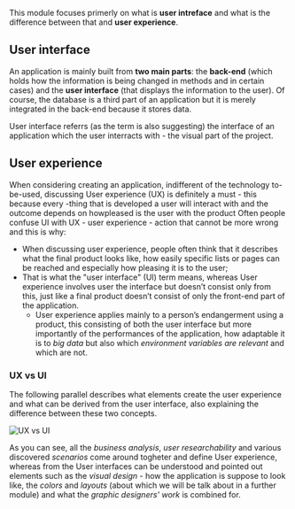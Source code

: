 This module focuses primerly on what is **user intreface** and what is the difference between that and **user experience**.

## User interface
An application is mainly built from __two main parts__: the **back-end** (which holds how the information is being changed in methods and in certain cases) and the **user interface** (that displays the information to the user). Of course, the database is a third part of an application but it is merely integrated in the back-end because it stores data.

User interface referrs (as the term is also suggesting) the interface of an application which the user interracts with - the visual part of the project.

## User experience
When considering creating an application, indifferent of the technology to-be-used, discussing User experience (UX) is definitely a must - this because every -thing that is developed a user will interact with and the outcome depends on howpleased is the user with the product
Often people confuse UI with UX - user experience - action that cannot be more wrong and this is why:
- When discussing user experience, people often think that it describes what the final product looks like, how easily specific lists or pages can be reached and especially how pleasing it is to the user;
- That is what the "user interface" (UI) term means, whereas User experience involves user the interface but doesn’t  consist  only  from  this,  just  like  a  final product doesn’t consist of only the front-end part of the application.
  - User experience applies mainly to a person’s endangerment using a product, this consisting of both the user interface but more importantly of the performances of the application, how adaptable it is to _big data_ but also which _environment variables are relevant_ and which are not.

### UX vs UI
The following parallel describes what elements create the user experience and what can be derived from the user interface, also explaining the difference between these two concepts.

![UX vs UI](https://github.com/microsoft-dx/xamarin-fundamentals-ui/blob/master/Images/ui-vs-ux.jpg?raw=true)

As you can see, all the _business analysis_, _user researchability_ and various discovered _scenarios_ come around togheter and define User experience, whereas from the User interfaces can be understood and pointed out elements such as the _visual design_ - how the application is suppose to look like, the _colors_ and _layouts_ (about which we will be talk about in a further module) and what the _graphic designers' work_ is combined for.
